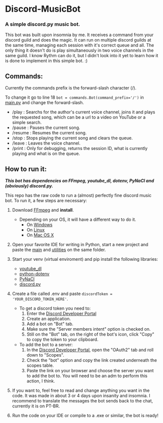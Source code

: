 # Discord-MusicBot
### A simple discord.py music bot.

This bot was built upon insomnia by me. It receives a command from your discord guild and does the magic.
It can run on multiple discord guilds at the same time, managing each session with it's correct queue and all. The only thing it doesn't do is play simultaneously in two voice channels in the same guild. I know Rythm can do it, but I didn't look into it yet to learn how it is done to implement in this simple bot. :)


## Commands:

Currently the commands prefix is the forward-slash character (/). 

To change it go to line 18 `bot = commands.Bot(command_prefix='/')` in [main.py](Discord-MusicBot/main.py) and change the forward-slash.

- /play : Searchs for the author's current voice channel, joins it and plays the requested song, which can be a url to a video on YouTube or a simple search.
- /pause : Pauses the current song.
- /resume : Resumes the current song.
- /stop : Stops playing the current song and clears the queue.
- /leave : Leaves the voice channel.
- /print : Only for debugging, returns the session ID, what is currently playing and what is on the queue.


## How to run it:
***This bot has dependencies on FFmpeg, youtube_dl, dotenv, PyNaCl and (obviously) discord.py.***

This repo has the raw code to run a (almost) perfectly fine discord music bot. To run it, a few steps are necessary:

1. Download [FFmpeg](https://ffmpeg.org/download.html) and __install__.
   - Depending on your OS, it will have a different way to do it. 
     - On [Windows](https://www.wikihow.com/Install-FFmpeg-on-Windows)
     - On [Linux](https://www.tecmint.com/install-ffmpeg-in-linux/)
     - On [Mac OS X](http://jollejolles.com/install-ffmpeg-on-mac-os-x/)
 
2. Open your favorite IDE for writing in Python, start a new project and paste the [main](Discord-MusicBot/main.py) and [utilities](Discord-MusicBot/utilities.py) on the same folder.

3. Start your venv (virtual enviroment) and pip install the following libraries:
   - [youtube_dl](https://pypi.org/project/youtube_dl/)
   - [python-dotenv](https://pypi.org/project/python-dotenv/)
   - [PyNaCl](https://pypi.org/project/PyNaCl/)
   - [discord.py](https://pypi.org/project/discord.py/)

4. Create a file called .env and paste `discordToken = 'YOUR_DISCORD_TOKEN_HERE'`.
   - To get a discord token you need to:
     1. Enter the [Discord Developer Portal](https://discord.com/developers/applications)
     2. Create an application.
     3. Add a bot on "Bot" tab.
     4. Make sure the "Server members intent" option is checked on.
     5. Still on the "Bot" tab, on the right of the bot's icon, click "Copy" to copy the token to your clipboard.
   - To add the bot to a server:
     1. In the [Discord Developer Portal](https://discord.com/developers/applications), open the "OAuth2" tab and roll down to "Scopes".
     2. Check the "bot" option and copy the link created underneath the scopes table.
     3. Paste the link on your browser and choose the server you want to add the bot to. You will need to be an adm to perform this action, I think.

5. If you want to, feel free to read and change anything you want in the code. It was made in about 3 or 4 days upon insanity and insomnia. I recommend to translate the messages the bot sends back to the chat, currently it is on PT-BR.

6. Run the code on your IDE or compile to a .exe or similar, the bot is ready!
